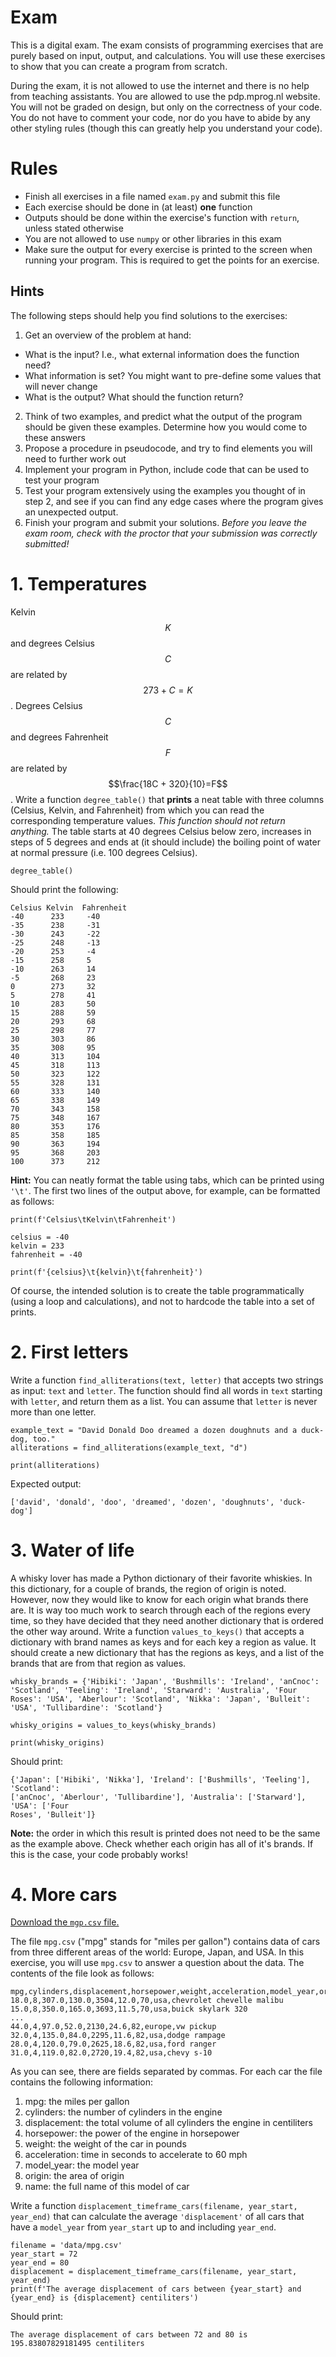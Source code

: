 # Exam

This is a digital exam. The exam consists of programming exercises that are purely based on input, output, and calculations. You will use these exercises to show that you can create a program from scratch.

During the exam, it is not allowed to use the internet and there is no help from teaching assistants. You are allowed to use the pdp.mprog.nl website. You will not be graded on design, but only on the correctness of your code. You do not have to comment your code, nor do you have to abide by any other styling rules (though this can greatly help you understand your code).

# Rules

- Finish all exercises in a file named `exam.py` and submit this file
- Each exercise should be done in (at least) **one** function
- Outputs should be done within the exercise's function with `return`, unless stated otherwise
- You are not allowed to use `numpy` or other libraries in this exam
- Make sure the output for every exercise is printed to the screen when running your program. This is required to get the points for an exercise.

## Hints

The following steps should help you find solutions to the exercises:

1. Get an overview of the problem at hand:
  - What is the input? I.e., what external information does the function need?
  - What information is set? You might want to pre-define some values that will never change
  - What is the output? What should the function return?
2. Think of two examples, and predict what the output of the program should be given these examples. Determine how you would come to these answers
3. Propose a procedure in pseudocode, and try to find elements you will need to further work out
4. Implement your program in Python, include code that can be used to test your program
5. Test your program extensively using the examples you thought of in step 2, and see if you can find any edge cases where the program gives an unexpected output.
6. Finish your program and submit your solutions. *Before you leave the exam room, check with the proctor that your submission was correctly submitted!*

# 1. Temperatures

Kelvin $$K$$ and degrees Celsius $$C$$ are related by $$273+C=K$$. Degrees Celsius $$C$$ and degrees Fahrenheit $$F$$ are related by $$\frac{18C + 320}{10}=F$$. Write a function `degree_table()` that **prints** a neat table with three columns (Celsius, Kelvin, and Fahrenheit) from which you can read the corresponding temperature values. _This function should not return anything._ The table starts at 40 degrees Celsius below zero, increases in steps of 5 degrees and ends at (it should include) the boiling point of water at normal pressure (i.e. 100 degrees Celsius).

    degree_table()

Should print the following:

    Celsius Kelvin  Fahrenheit
    -40      233     -40
    -35      238     -31
    -30      243     -22
    -25      248     -13
    -20      253     -4
    -15      258     5
    -10      263     14
    -5       268     23
    0        273     32
    5        278     41
    10       283     50
    15       288     59
    20       293     68
    25       298     77
    30       303     86
    35       308     95
    40       313     104
    45       318     113
    50       323     122
    55       328     131
    60       333     140
    65       338     149
    70       343     158
    75       348     167
    80       353     176
    85       358     185
    90       363     194
    95       368     203
    100      373     212

**Hint:** You can neatly format the table using tabs, which can be printed using `'\t'`. The first two lines of the output above, for example, can be formatted as follows:

    print(f'Celsius\tKelvin\tFahrenheit')

    celsius = -40
    kelvin = 233
    fahrenheit = -40

    print(f'{celsius}\t{kelvin}\t{fahrenheit}')

Of course, the intended solution is to create the table programmatically (using a loop and calculations), and not to hardcode the table into a set of prints.

# 2. First letters

Write a function `find_alliterations(text, letter)` that accepts two strings as input: `text` and `letter`. The function should find all words in `text` starting with `letter`, and return them as a list. You can assume that `letter` is never more than one letter.

    example_text = "David Donald Doo dreamed a dozen doughnuts and a duck-dog, too."
    alliterations = find_alliterations(example_text, "d")

    print(alliterations)

Expected output:

    ['david', 'donald', 'doo', 'dreamed', 'dozen', 'doughnuts', 'duck-dog']

# 3. Water of life

A whisky lover has made a Python dictionary of their favorite whiskies. In this dictionary, for a couple of brands, the region of origin is noted. However, now they would like to know for each origin what brands there are. It is way too much work to search through each of the regions every time, so they have decided that they need another dictionary that is ordered the other way around. Write a function `values_to_keys()` that accepts a dictionary with brand names as keys and for each key a region as value. It should create a new dictionary that has the regions as keys, and a list of the brands that are from that region as values.

    whisky_brands = {'Hibiki': 'Japan', 'Bushmills': 'Ireland', 'anCnoc': 'Scotland', 'Teeling': 'Ireland', 'Starward': 'Australia', 'Four Roses': 'USA', 'Aberlour': 'Scotland', 'Nikka': 'Japan', 'Bulleit': 'USA', 'Tullibardine': 'Scotland'}

    whisky_origins = values_to_keys(whisky_brands)

    print(whisky_origins)

Should print:

    {'Japan': ['Hibiki', 'Nikka'], 'Ireland': ['Bushmills', 'Teeling'], 'Scotland':
    ['anCnoc', 'Aberlour', 'Tullibardine'], 'Australia': ['Starward'], 'USA': ['Four
    Roses', 'Bulleit']}

**Note:** the order in which this result is printed does not need to be the same as the example above. Check whether each origin has all of it's brands. If this is the case, your code probably works!

# 4. More cars

[Download the `mgp.csv` file.](../data/mpg.csv)

The file `mpg.csv` ("mpg" stands for "miles per gallon") contains data of cars from three different areas of the world: Europe, Japan, and USA. In this exercise, you will use `mpg.csv` to answer a question about the data. The contents of the file look as follows:

    mpg,cylinders,displacement,horsepower,weight,acceleration,model_year,origin,name
    18.0,8,307.0,130.0,3504,12.0,70,usa,chevrolet chevelle malibu
    15.0,8,350.0,165.0,3693,11.5,70,usa,buick skylark 320
    ...
    44.0,4,97.0,52.0,2130,24.6,82,europe,vw pickup
    32.0,4,135.0,84.0,2295,11.6,82,usa,dodge rampage
    28.0,4,120.0,79.0,2625,18.6,82,usa,ford ranger
    31.0,4,119.0,82.0,2720,19.4,82,usa,chevy s-10

As you can see, there are fields separated by commas. For each car the file contains the following information:

1. mpg: the miles per gallon
2. cylinders: the number of cylinders in the engine
3. displacement: the total volume of all cylinders the engine in centiliters
4. horsepower: the power of the engine in horsepower
5. weight: the weight of the car in pounds
6. acceleration: time in seconds to accelerate to 60 mph
7. model_year: the model year
8. origin: the area of origin
9. name: the full name of this model of car

Write a function `displacement_timeframe_cars(filename, year_start, year_end)` that can calculate the average `'displacement'` of all cars that have a `model_year` from `year_start` up to and including `year_end`.

    filename = 'data/mpg.csv'
    year_start = 72
    year_end = 80
    displacement = displacement_timeframe_cars(filename, year_start, year_end)
    print(f'The average displacement of cars between {year_start} and {year_end} is {displacement} centiliters')

Should print:

    The average displacement of cars between 72 and 80 is 195.83807829181495 centiliters
